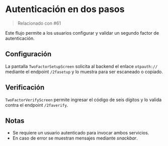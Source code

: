 # Autenticación en dos pasos
> Relacionado con #61

Este flujo permite a los usuarios configurar y validar un segundo factor de autenticación.

## Configuración
La pantalla `TwoFactorSetupScreen` solicita al backend el enlace `otpauth://` mediante el endpoint `/2fasetup` y lo muestra para ser escaneado o copiado.

## Verificación
`TwoFactorVerifyScreen` permite ingresar el código de seis dígitos y lo valida contra el endpoint `/2faverify`.

## Notas
- Se requiere un usuario autenticado para invocar ambos servicios.
- En caso de error se muestran mensajes mediante *snackbar*.
